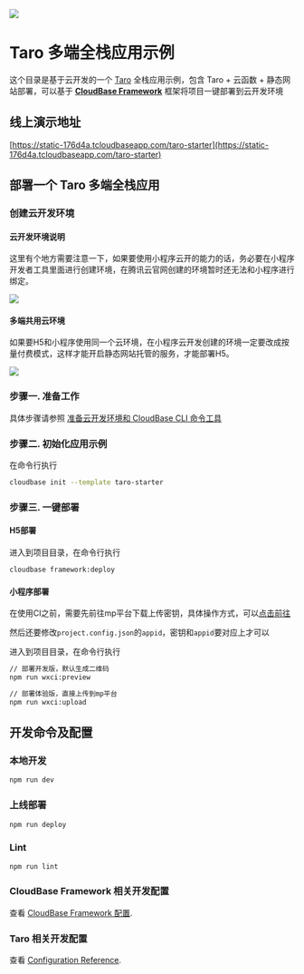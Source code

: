 <a href="https://github.com/TencentCloudBase/cloudbase-templates"><img src="https://main.qcloudimg.com/raw/625bbdc0b37744aae33aff46b8aeeeb8.png"></a>

# Taro 多端全栈应用示例

这个目录是基于云开发的一个 [Taro](https://taro-docs.jd.com/) 全栈应用示例，包含 Taro + 云函数 + 静态网站部署，可以基于 **[CloudBase Framework](https://github.com/TencentCloudBase/cloudbase-framework)** 框架将项目一键部署到云开发环境

## 线上演示地址

[https://static-176d4a.tcloudbaseapp.com/taro-starter](https://static-176d4a.tcloudbaseapp.com/taro-starter)

## 部署一个 Taro 多端全栈应用

### 创建云开发环境

#### 云开发环境说明

这里有个地方需要注意一下，如果要使用小程序云开的能力的话，务必要在小程序开发者工具里面进行创建环境，在腾讯云官网创建的环境暂时还无法和小程序进行绑定。

![](https://main.qcloudimg.com/raw/ee0607b57358a6148aca966810dc88e3.png)

#### 多端共用云环境

如果要H5和小程序使用同一个云环境，在小程序云开发创建的环境一定要改成按量付费模式，这样才能开启静态网站托管的服务，才能部署H5。

![](https://main.qcloudimg.com/raw/beac976f00336d8c315bd6df7ffef9f0.png)

### 步骤一. 准备工作

具体步骤请参照 [准备云开发环境和 CloudBase CLI 命令工具](https://github.com/TencentCloudBase/cloudbase-framework/blob/master/CLI_GUIDE.md)

### 步骤二. 初始化应用示例

在命令行执行

``` bash
cloudbase init --template taro-starter
```

### 步骤三. 一键部署

#### H5部署

进入到项目目录，在命令行执行

``` bash
cloudbase framework:deploy
```

#### 小程序部署

在使用CI之前，需要先前往mp平台下载上传密钥，具体操作方式，可以[点击前往](https://developers.weixin.qq.com/miniprogram/dev/devtools/ci.html)

然后还要修改`project.config.json`的`appid`，密钥和`appid`要对应上才可以

进入到项目目录，在命令行执行

``` bash
// 部署开发版，默认生成二维码
npm run wxci:preview

// 部署体验版，直接上传到mp平台
npm run wxci:upload
```

## 开发命令及配置

### 本地开发

``` bash
npm run dev
```

### 上线部署

``` bash
npm run deploy
```

### Lint

``` bash
npm run lint
```

### CloudBase Framework 相关开发配置

查看 [CloudBase Framework 配置](https://github.com/TencentCloudBase/cloudbase-framework).

### Taro 相关开发配置

查看 [Configuration Reference](https://taro-docs.jd.com/taro/docs/config).
